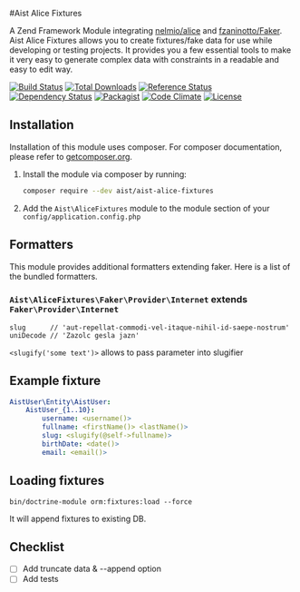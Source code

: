 #Aist Alice Fixtures

A Zend Framework Module integrating [nelmio/alice](https://github.com/nelmio/alice)
and [fzaninotto/Faker](https://github.com/fzaninotto/Faker).
Aist Alice Fixtures allows you to create fixtures/fake data for use while developing or testing projects.
It provides you a few essential tools to make it very easy to generate complex data with constraints in a readable
and easy to edit way.

[![Build Status](https://travis-ci.org/ma-si/aist-alice-fixtures.svg?branch=master)](https://travis-ci.org/ma-si/aist-alice-fixtures)
[![Total Downloads](https://poser.pugx.org/aist/aist-alice-fixtures/downloads)](https://packagist.org/packages/aist/aist-alice-fixtures)
[![Reference Status](https://www.versioneye.com/php/aist:aist-alice-fixtures/reference_badge.svg?style=flat)](https://www.versioneye.com/php/aist:aist-alice-fixtures/references)
[![Dependency Status](https://www.versioneye.com/user/projects/55d8ac808d9c4b0021000016/badge.svg?style=flat)](https://www.versioneye.com/user/projects/55d8ac808d9c4b0021000016)
[![Packagist](https://img.shields.io/packagist/v/aist/aist-alice-fixtures.svg)]()
[![Code Climate](https://codeclimate.com/github/ma-si/aist-alice-fixtures/badges/gpa.svg)](https://codeclimate.com/github/ma-si/aist-alice-fixtures)
[![License](https://poser.pugx.org/aist/aist-alice-fixtures/license)](https://packagist.org/packages/aist/aist-alice-fixtures)


## Installation
Installation of this module uses composer.
For composer documentation, please refer to [getcomposer.org](http://getcomposer.org/).

1. Install the module via composer by running:

    ```sh
    composer require --dev aist/aist-alice-fixtures
    ```

2. Add the `Aist\AliceFixtures` module to the module section of your `config/application.config.php`

## Formatters
This module provides additional formatters extending faker. Here is a list of the bundled formatters.

### `Aist\AliceFixtures\Faker\Provider\Internet` extends `Faker\Provider\Internet`
```
slug      // 'aut-repellat-commodi-vel-itaque-nihil-id-saepe-nostrum'
uniDecode // 'Zazolc gesla jazn'
```

`<slugify('some text')>` allows to pass parameter into slugifier


## Example fixture

```yaml
AistUser\Entity\AistUser:
    AistUser_{1..10}:
        username: <username()>
        fullname: <firstName()> <lastName()>
        slug: <slugify(@self->fullname)>
        birthDate: <date()>
        email: <email()>
```


## Loading fixtures
```
bin/doctrine-module orm:fixtures:load --force
```
It will append fixtures to existing DB.


## Checklist
- [ ] Add truncate data & --append option
- [ ] Add tests
